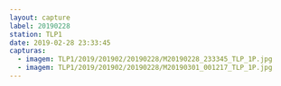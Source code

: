 ```yaml
---
layout: capture
label: 20190228
station: TLP1
date: 2019-02-28 23:33:45
capturas:
  - imagem: TLP1/2019/201902/20190228/M20190228_233345_TLP_1P.jpg
  - imagem: TLP1/2019/201902/20190228/M20190301_001217_TLP_1P.jpg
---
```

